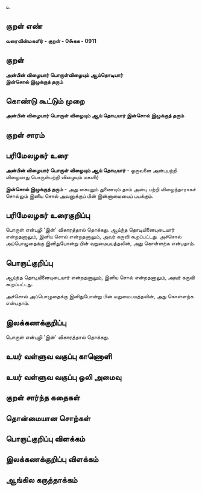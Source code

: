 உ

## குறள் எண் 

**வரைவின்மகளிர் - குறள் - 0௯கக - 0911**

## குறள் 

**அன்பின் விழையார் பொருள்விழையும் ஆய்தொடியார்  
இன்சொல் இழுக்குத் தரும்**

## கொண்டு கூட்டும் முறை

**அன்பின் விழையார் பொருள் விழையும் ஆய் தொடியார் இன்சொல் இழுக்குத் தரும்**

## குறள் சாரம் 


## பரிமேலழகர் உரை

**அன்பின் விழையார் பொருள் விழையும் ஆய் தொடியார்** - ஒருவனை அன்புபற்றி விழையாது பொருள்பற்றி விழையும் மகளிர் 

**இன்சொல் இழுக்குத் தரும்** - அது கையுறும் துணையும் தாம் அன்பு பற்றி விழைந்தாராகச் சொல்லும் இனிய சொல் அவனுக்குப் பின் இன்னாமையைப் பயக்கும்.

## பரிமேலழகர் உரைகுறிப்பு   

பொருள் என்புழி 'இன்' விகாரத்தால் தொக்கது. ஆய்ந்த தொடியினையுடையார் என்றதனாலும், இனிய சொல் என்றதனாலும், அவர் கருவி கூறப்பட்டது. அச்சொல் அப்பொழுதைக்கு இனிதுபோன்று பின் வறுமைபயத்தலின், அது கொள்ளற்க என்பதாம்.

## பொருட்குறிப்பு 

ஆய்ந்த தொடியினையுடையார் என்றதனாலும், இனிய சொல் என்றதனாலும், அவர் கருவி கூறப்பட்டது. 

அச்சொல் அப்பொழுதைக்கு இனிதுபோன்று பின் வறுமைபயத்தலின், அது கொள்ளற்க என்பதாம்.

## இலக்கணக்குறிப்பு  

பொருள் என்புழி 'இன்' விகாரத்தால் தொக்கது.

## உயர் வள்ளுவ வகுப்பு காணொளி


## உயர் வள்ளுவ வகுப்பு ஒலி அமைவு 

 
## குறள் சார்ந்த கதைகள் 


## தொன்மையான சொற்கள்


## பொருட்குறிப்பு விளக்கம்


## இலக்கணக்குறிப்பு விளக்கம்


## ஆங்கில கருத்தாக்கம் 


